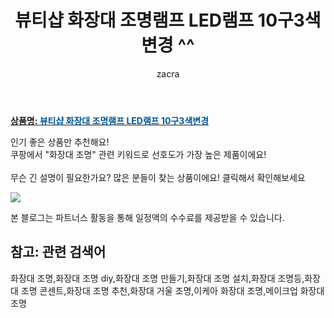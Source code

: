﻿---
layout: post
title:  "뷰티샵 화장대 조명램프 LED램프 10구3색변경 ^^"
author: zacra
categories: [ 아이템 ]
tags: [화장대 조명,화장대 조명 diy,화장대 조명 만들기,화장대 조명 설치,화장대 조명등,화장대 조명 콘센트,화장대 조명 추천,화장대 거울 조명,이케아 화장대 조명,메이크업 화장대 조명]
image: https://static.coupangcdn.com/image/vendor_inventory/images/2018/11/23/13/0/59147c8b-e937-4844-9aaf-56773ed7d3c0.jpg 
description: "쿠팡에서 화장대 조명 관련 키워드로 가장 고객 선호도가 높은 제품이랍니다."
rating: 4.5
---

<a href="https://link.coupang.com/re/AFFSDP?lptag=AF8407795&pageKey=160538881&itemId=460952584&vendorItemId=4145342630&traceid=V0-153-131255d95b7bd08f"><b>상품명: <font color='#01579B'>뷰티샵 화장대 조명램프 LED램프 10구3색변경</font></b></a>

인기 좋은 상품만 추천해요!<br/>
쿠팡에서 "화장대 조명" 관련 키워드로 선호도가 가장 높은 제품이에요!<br/><br/>
무슨 긴 설명이 필요한가요? 많은 분들이 찾는 상품이에요!
클릭해서 확인해보세요


<a href="https://link.coupang.com/re/AFFSDP?lptag=AF8407795&pageKey=160538881&itemId=460952584&vendorItemId=4145342630&traceid=V0-153-131255d95b7bd08f"><img src="https://thumbnail6.coupangcdn.com/thumbnails/remote/q89/image/vendor_inventory/images/2018/11/23/13/2/69329611-8b83-4a98-a9bb-2f496a69596a.jpg"></a> 

본 블로그는 파트너스 활동을 통해 일정액의 수수료를 제공받을 수 있습니다.

## 참고: 관련 검색어    
화장대 조명,화장대 조명 diy,화장대 조명 만들기,화장대 조명 설치,화장대 조명등,화장대 조명 콘센트,화장대 조명 추천,화장대 거울 조명,이케아 화장대 조명,메이크업 화장대 조명